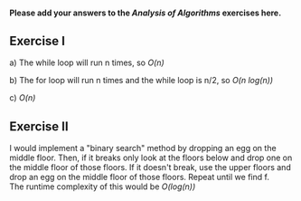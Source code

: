 #### Please add your answers to the ***Analysis of  Algorithms*** exercises here.

## Exercise I

a) The while loop will run n times, so *O(n)*


b) The for loop will run n times and the while loop is n/2, so *O(n log(n))*


c) *O(n)*

## Exercise II

I would implement a "binary search" method by dropping an egg on the middle floor. Then, if it breaks only look at the floors below and drop one on the middle floor of those floors. If it doesn't break, use the upper floors and drop an egg on the middle floor of those floors. Repeat until we find f.  
The runtime complexity of this would be *O(log(n))*
